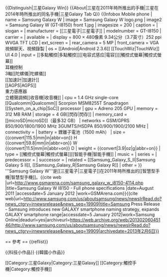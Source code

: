 {{Distinguish|三星Galaxy Win}}
{{About|三星在2011年時所推出的手機|三星在2014年時所推出的同名手機|三星Galaxy Tab Q}}
{{Infobox Mobile phone
| name         = Samsung Galaxy W
| image        = Samsung Galaxy W logo.png
| image2       = Samsung Galaxy W (GT-I8150) front 1.jpg
| imagesize    = 200
| caption      =
| slogan       =
| manufacturer = [[三星電子|三星電子]]
| modelnumber  = GT-I8150
| carrier      =
| available    =
| display      = 800 × 480像素 9.34公分（3.7英寸）252 ppi WVGA TFT LCD
| ext_screen   =
| rear_camera  = 5 MP
| front_camera = VGA視頻聊天、視頻錄製
| os           = [[Android|Android 2.3.6]] [[TouchWiz|TouchWiz]] UI 4.0
| input        = [[多點觸控|多點觸控]][[电容式感应|電容]][[觸控式螢幕|觸控式螢幕]] <br /> 耳機控制 <br /> 3軸[[陀螺儀|陀螺儀]] <br /> [[加速計|加速計]] <br /> [[AGPS|AGPS]] <br /> 重力感應器 <br /> 立體聲調頻[[收音機|收音機]]
| cpu          = 1.4 GHz single-core [[Qualcomm|Qualcomm]] Scorpion MSM8255T Snapdragon [[System_on_a_chip|SoC]] processor
| gpu          = Adreno 205 GPU
| memory       = 312 MB RAM
| storage      = 4 GB[[閃存|閃存]]
| memory_card  = [[microSD|microSD]]（最多32 GB）
| networks     = GSM/GPRS 850/900/1800/1900 MHz 3GUMTS/HSDPA 850/900/1900/2100 MHz
| connectivity =
| battery      = 鋰離子電池（1500 mAh）
| size         = {{convert|115.5|mm|in|abbr=on}} H<br />{{convert|59.8|mm|in|abbr=on}} W<br />{{convert|11.5|mm|in|abbr=on}} D
| weight       = {{convert|3.9|oz|g|abbr=on}}
| type         = [[觸控式螢幕|觸控式螢幕]][[智能手機|智能手機]]
| music        =
| series       =
| predecessor  =
| successor    =
| related      = [[Samsung_Galaxy_S_II|Samsung Galaxy S II]], [[Samsung_Galaxy_R|Samsung Galaxy R]]
| other        =
}}
'''Samsung Galaxy W'''是[[三星電子|三星電子]]在2011年時所推出的[[智慧型手機|智慧型手機]]。<ref name="SamGal W gsm-arena">{{cite web |url=http://www.gsmarena.com/samsung_galaxy_w_i8150-4114.php |title=Samsung Galaxy W I8150 - Full phone specifications |date=August 2011 |accessdate=5 January 2012 |work=GSMArena.com}}</ref><ref>{{cite web|url=http://www.samsung.com/us/aboutsamsung/news/newsIrRead.do?news_ctgry=irnewsrelease&news_seq=19909|title=Samsung Press Release - Samsung introduces new GALAXY smartphone naming strategy, expands GALAXY smartphone range|accessdate=5 January 2012|work=Samsung Online|deadurl=yes|archiveurl=https://web.archive.org/web/20130206045146/http://www.samsung.com/us/aboutsamsung/news/newsIrRead.do?news_ctgry=irnewsrelease&news_seq=19909|archivedate=2013年2月6日}}</ref>

== 參考 ==
{{reflist}}

{{科技小作品}}
{{韓國小作品}}

[[Category:三星Galaxy|Category:三星Galaxy]]
[[Category:觸控手機|Category:觸控手機]]